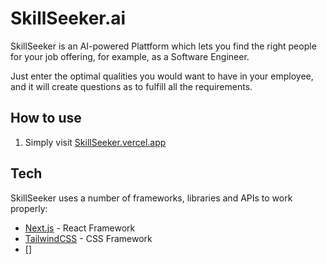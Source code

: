 # SkillSeeker.ai

SkillSeeker is an AI-powered Plattform which lets you find the right people for your job offering, for example, as a Software Engineer.

Just enter the optimal qualities you would want to have in your employee, and it will create questions as to fulfill all the requirements.

## How to use

1. Simply visit [SkillSeeker.vercel.app](https://SkillSeeker.vercel.app)

## Tech

SkillSeeker uses a number of frameworks, libraries and APIs to work properly:

- [Next.js](https://nextjs.org/) - React Framework
- [TailwindCSS](https://tailwindcss.com/) - CSS Framework
- []